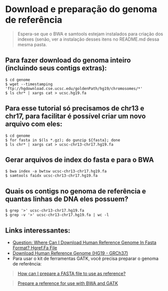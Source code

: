 # Download e preparação do genoma de referência

> Espera-se que o BWA e samtools estejam instalados para criação dos indexes (senão, ver a instalação desses itens no README.md dessa mesma pasta.

## Para fazer download do genoma inteiro (incluindo seus contigs extras):

```
$ cd genome
$ wget --timestamping 'ftp://hgdownload.cse.ucsc.edu/goldenPath/hg19/chromosomes/*'
$ ls chr* | xargs cat > ucsc.hg19.fa 
```

## Para esse tutorial só precisamos de chr13 e chr17, para facilitar é possível criar um novo arquivo com eles:

```
$ cd genome
$ for fasta in $(ls *.gz); do gunzip ${fasta}; done
$ ls chr* | xargs cat > ucsc-chr13-chr17.hg19.fa
```

## Gerar arquivos de index do fasta e para o BWA

```
$ bwa index -a bwtsw ucsc-chr13-chr17.hg19.fa
$ samtools faidx ucsc-chr13-chr17.hg19.fa
```

## Quais os contigs no genoma de referência e quantas linhas de DNA eles possuem?

```
$ grep '>' ucsc-chr13-chr17.hg19.fa
$ grep -v '>' ucsc-chr13-chr17.hg19.fa | wc -l
```

## Links interessantes:

* [Question: Where Can I Download Human Reference Genome In Fasta Format? Hgref.Fa File](https://www.biostars.org/p/1796/)
* [Download Human Reference Genome (HG19 - GRCh37)](https://www.gungorbudak.com/blog/2014/04/13/download-human-reference-genome-hg19/)
* Para usar o kit de ferramentas GATK, você precisa preparar o genoma de referência:
> [How can I prepare a FASTA file to use as reference?](https://gatkforums.broadinstitute.org/gatk/discussion/1601/how-can-i-prepare-a-fasta-file-to-use-as-reference)

> [Prepare a reference for use with BWA and GATK](https://gatkforums.broadinstitute.org/gatk/discussion/2798/howto-prepare-a-reference-for-use-with-bwa-and-gatk)
